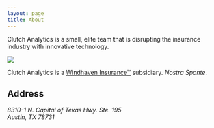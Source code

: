 ```yaml
---
layout: page
title: About
---
```


Clutch Analytics is a small, elite team that is disrupting the insurance
industry with innovative technology.

<img src="{{ site.baseurl }}public/img/battlestation.jpg">

Clutch Analytics is a
[Windhaven Insurance™](http://www.windhaveninsurance.com/) subsidiary. *Nostra Sponte*.

## Address

<address>
  8310-1 N. Capital of Texas Hwy. Ste. 195<br>
  Austin, TX 78731
</address>

